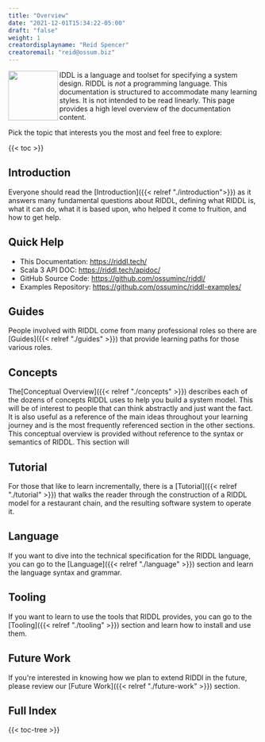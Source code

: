 ```yaml
---
title: "Overview"
date: "2021-12-01T15:34:22-05:00"
draft: "false" 
weight: 1 
creatordisplayname: "Reid Spencer"
creatoremail: "reid@ossum.biz"
---
```


<img src="/static/images/RIDDL-Logo.svg" align="left" width="100px"/>IDDL is a 
language and toolset for specifying a system design. RIDDL is *not*
a programming language. This documentation is structured to accommodate 
many learning styles. It is not intended to be read linearly. This page
provides a high level overview of the documentation content. 

Pick the topic that interests you the most and feel free to explore:

 {{< toc >}}

## Introduction
Everyone should read the [Introduction]({{< relref "./introduction">}}) 
as it answers many fundamental questions about RIDDL, defining what RIDDL 
is, what it can do, what it is based upon, who helped it come to fruition, and 
how to get help. 

## Quick Help

* This Documentation: https://riddl.tech/
* Scala 3 API DOC: https://riddl.tech/apidoc/
* GitHub Source Code: https://github.com/ossuminc/riddl/
* Examples Repository: https://github.com/ossuminc/riddl-examples/

## Guides
People involved with RIDDL come from many professional roles so there are
[Guides]({{< relref "./guides" >}}) that provide learning paths for those
various roles.

## Concepts
The[Conceptual Overview]({{< relref "./concepts" >}}) describes each of
the dozens of concepts RIDDL uses to help you build a system model. This
will be of interest to people that can think abstractly and just want 
the fact. It is also useful as a reference of the main ideas throughout
your learning journey and is the most frequently referenced section in
the other sections. This conceptual overview is provided without 
reference to the syntax or semantics of RIDDL.
This section will 

## Tutorial
For those that like to learn incrementally, there is a 
[Tutorial]({{< relref "./tutorial" >}}) that walks the reader through the 
construction of a RIDDL model for a restaurant chain, and the resulting 
software system to operate it.

## Language
If you want to dive into the technical specification for the RIDDL language,
you can go to the [Language]({{< relref "./language" >}}) section and learn
the language syntax and grammar.

## Tooling
If you want to learn to use the tools that RIDDL provides, you can go to 
the [Tooling]({{< relref "./tooling" >}}) section and learn how to install and 
use them. 

## Future Work
If you're interested in knowing how we plan to extend RIDDl in the future, 
please review our [Future Work]({{< relref "./future-work" >}}) section. 

## Full Index

{{< toc-tree >}}
